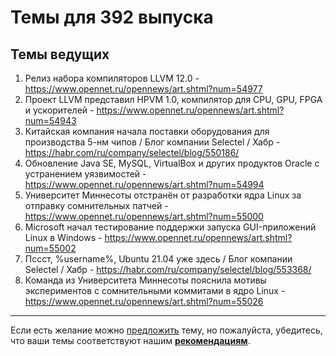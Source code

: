 # Темы для 392 выпуска

## Темы ведущих

1. Релиз набора компиляторов LLVM 12.0 - https://www.opennet.ru/opennews/art.shtml?num=54977
1. Проект LLVM представил HPVM 1.0, компилятор для CPU, GPU, FPGA и ускорителей - https://www.opennet.ru/opennews/art.shtml?num=54943
1. Китайская компания начала поставки оборудования для производства 5-нм чипов / Блог компании Selectel / Хабр - https://habr.com/ru/company/selectel/blog/550186/
1. Обновление Java SE, MySQL, VirtualBox и других продуктов Oracle с устранением уязвимостей - https://www.opennet.ru/opennews/art.shtml?num=54994
1. Университет Миннесоты отстранён от разработки ядра Linux за отправку сомнительных патчей - https://www.opennet.ru/opennews/art.shtml?num=55000
1. Microsoft начал тестирование поддержки запуска GUI-приложений Linux в Windows - https://www.opennet.ru/opennews/art.shtml?num=55002
1. Пссст, %username%, Ubuntu 21.04 уже здесь / Блог компании Selectel / Хабр - https://habr.com/ru/company/selectel/blog/553368/
1. Команда из Университета Миннесоты пояснила мотивы экспериментов с сомнительными коммитами в ядро Linux - https://www.opennet.ru/opennews/art.shtml?num=55026

---

Если есть желание можно [предложить](themes_from_listeners.md) тему, но пожалуйста, убедитесь, что ваши темы соответствуют нашим **[рекомендациям](Recommendations_for_the_proposed_topics.md)**.

